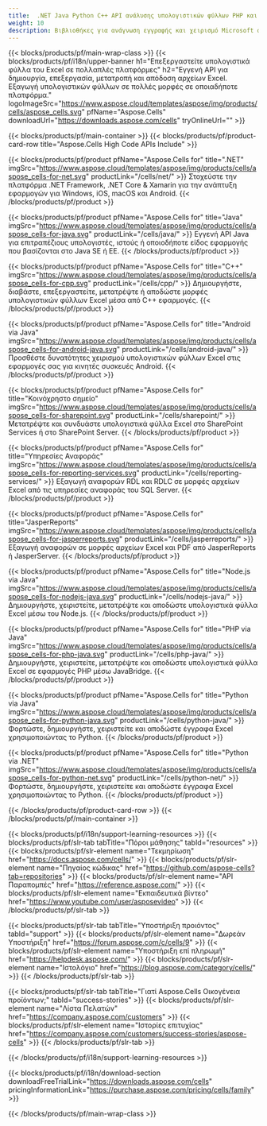 ```yaml
---
title:  .NET Java Python C++ API ανάλυσης υπολογιστικών φύλλων PHP και Android Excel
weight: 10
description: Βιβλιοθήκες για ανάγνωση εγγραφής και χειρισμό Microsoft αρχείων Excel σε εφαρμογές Android και SharePoint .NET Java C++. Εξαγωγή φύλλων εργασίας σε SSRS και JasperReports
---
```

{{< blocks/products/pf/main-wrap-class >}}
{{< blocks/products/pf/i18n/upper-banner h1="Επεξεργαστείτε υπολογιστικά φύλλα του Excel σε πολλαπλές πλατφόρμες" h2="Εγγενή API για δημιουργία, επεξεργασία, μετατροπή και απόδοση αρχείων Excel. Εξαγωγή υπολογιστικών φύλλων σε πολλές μορφές σε οποιαδήποτε πλατφόρμα." logoImageSrc="https://www.aspose.cloud/templates/aspose/img/products/cells/aspose_cells.svg" pfName="Aspose.Cells" downloadUrl="https://downloads.aspose.com/cells" tryOnlineUrl="" >}}

{{< blocks/products/pf/main-container >}}
{{< blocks/products/pf/product-card-row title="Aspose.Cells High Code APIs Include" >}}

{{< blocks/products/pf/product pfName="Aspose.Cells for" title=".NET" imgSrc="https://www.aspose.cloud/templates/aspose/img/products/cells/aspose_cells-for-net.svg" productLink="/cells/net/" >}}
Στοχεύστε την πλατφόρμα .NET Framework, .NET Core & Xamarin για την ανάπτυξη εφαρμογών για Windows, iOS, macOS και Android.
{{< /blocks/products/pf/product >}}

{{< blocks/products/pf/product pfName="Aspose.Cells for" title="Java" imgSrc="https://www.aspose.cloud/templates/aspose/img/products/cells/aspose_cells-for-java.svg" productLink="/cells/java/" >}}
Εγγενή API Java για επιτραπέζιους υπολογιστές, ιστούς ή οποιοδήποτε είδος εφαρμογής που βασίζονται στο Java SE ή EE.
{{< /blocks/products/pf/product >}}

{{< blocks/products/pf/product pfName="Aspose.Cells for" title="C++" imgSrc="https://www.aspose.cloud/templates/aspose/img/products/cells/aspose_cells-for-cpp.svg" productLink="/cells/cpp/" >}}
Δημιουργήστε, διαβάστε, επεξεργαστείτε, μετατρέψτε ή αποδώστε μορφές υπολογιστικών φύλλων Excel μέσα από C++ εφαρμογές.
{{< /blocks/products/pf/product >}}

{{< blocks/products/pf/product pfName="Aspose.Cells for" title="Android via Java" imgSrc="https://www.aspose.cloud/templates/aspose/img/products/cells/aspose_cells-for-android-java.svg" productLink="/cells/android-java/" >}}
Προσθέστε δυνατότητες χειρισμού υπολογιστικών φύλλων Excel στις εφαρμογές σας για κινητές συσκευές Android.
{{< /blocks/products/pf/product >}}

{{< blocks/products/pf/product pfName="Aspose.Cells for" title="Κοινόχρηστο σημείο" imgSrc="https://www.aspose.cloud/templates/aspose/img/products/cells/aspose_cells-for-sharepoint.svg" productLink="/cells/sharepoint/" >}}
Μετατρέψτε και συνδυάστε υπολογιστικά φύλλα Excel στο SharePoint Services ή στο SharePoint Server.
{{< /blocks/products/pf/product >}}

{{< blocks/products/pf/product pfName="Aspose.Cells for" title="Υπηρεσίες Αναφοράς" imgSrc="https://www.aspose.cloud/templates/aspose/img/products/cells/aspose_cells-for-reporting-services.svg" productLink="/cells/reporting-services/" >}}
Εξαγωγή αναφορών RDL και RDLC σε μορφές αρχείων Excel από τις υπηρεσίες αναφοράς του SQL Server.
{{< /blocks/products/pf/product >}}

{{< blocks/products/pf/product pfName="Aspose.Cells for" title="JasperReports" imgSrc="https://www.aspose.cloud/templates/aspose/img/products/cells/aspose_cells-for-jasperreports.svg" productLink="/cells/jasperreports/" >}}
Εξαγωγή αναφορών σε μορφές αρχείων Excel και PDF από JasperReports ή JasperServer.
{{< /blocks/products/pf/product >}}

{{< blocks/products/pf/product pfName="Aspose.Cells for" title="Node.js via Java" imgSrc="https://www.aspose.cloud/templates/aspose/img/products/cells/aspose_cells-for-nodejs-java.svg" productLink="/cells/nodejs-java/" >}}
Δημιουργήστε, χειριστείτε, μετατρέψτε και αποδώστε υπολογιστικά φύλλα Excel μέσω του Node.js.
{{< /blocks/products/pf/product >}}

{{< blocks/products/pf/product pfName="Aspose.Cells for" title="PHP via Java" imgSrc="https://www.aspose.cloud/templates/aspose/img/products/cells/aspose_cells-for-php-java.svg" productLink="/cells/php-java/" >}}
Δημιουργήστε, χειριστείτε, μετατρέψτε και αποδώστε υπολογιστικά φύλλα Excel σε εφαρμογές PHP μέσω JavaBridge.
{{< /blocks/products/pf/product >}}

{{< blocks/products/pf/product pfName="Aspose.Cells for" title="Python via Java" imgSrc="https://www.aspose.cloud/templates/aspose/img/products/cells/aspose_cells-for-python-java.svg" productLink="/cells/python-java/" >}}
Φορτώστε, δημιουργήστε, χειριστείτε και αποδώστε έγγραφα Excel χρησιμοποιώντας το Python.
{{< /blocks/products/pf/product >}}

{{< blocks/products/pf/product pfName="Aspose.Cells for" title="Python via .NET" imgSrc="https://www.aspose.cloud/templates/aspose/img/products/cells/aspose_cells-for-python-net.svg" productLink="/cells/python-net/" >}}
Φορτώστε, δημιουργήστε, χειριστείτε και αποδώστε έγγραφα Excel χρησιμοποιώντας το Python.
{{< /blocks/products/pf/product >}}

{{< /blocks/products/pf/product-card-row >}}
{{< /blocks/products/pf/main-container >}}

{{< blocks/products/pf/i18n/support-learning-resources >}}
{{< blocks/products/pf/slr-tab tabTitle="Πόροι μάθησης" tabId="resources" >}}
{{< blocks/products/pf/slr-element name="Τεκμηρίωση" href="https://docs.aspose.com/cells/" >}}
{{< blocks/products/pf/slr-element name="Πηγαίος κώδικας" href="https://github.com/aspose-cells?tab=repositories" >}}
{{< blocks/products/pf/slr-element name="API Παραπομπές" href="https://reference.aspose.com/" >}}
{{< blocks/products/pf/slr-element name="Εκπαιδευτικά βίντεο" href="https://www.youtube.com/user/asposevideo" >}}
{{< /blocks/products/pf/slr-tab >}}

{{< blocks/products/pf/slr-tab tabTitle="Υποστήριξη προιόντος" tabId="support" >}}
{{< blocks/products/pf/slr-element name="Δωρεάν Υποστήριξη" href="https://forum.aspose.com/c/cells/9" >}}
{{< blocks/products/pf/slr-element name="Υποστήριξη επί πληρωμή" href="https://helpdesk.aspose.com/" >}}
{{< blocks/products/pf/slr-element name="Ιστολόγιο" href="https://blog.aspose.com/category/cells/" >}}
{{< /blocks/products/pf/slr-tab >}}

{{< blocks/products/pf/slr-tab tabTitle="Γιατί Aspose.Cells Οικογένεια προϊόντων;" tabId="success-stories" >}}
{{< blocks/products/pf/slr-element name="Λίστα Πελατών" href="https://company.aspose.com/customers" >}}
{{< blocks/products/pf/slr-element name="Ιστορίες επιτυχίας" href="https://company.aspose.com/customers/success-stories/aspose-cells" >}}
{{< /blocks/products/pf/slr-tab >}}

{{< /blocks/products/pf/i18n/support-learning-resources >}}

{{< blocks/products/pf/i18n/download-section downloadFreeTrialLink="https://downloads.aspose.com/cells" pricingInformationLink="https://purchase.aspose.com/pricing/cells/family" >}}

{{< /blocks/products/pf/main-wrap-class >}}
